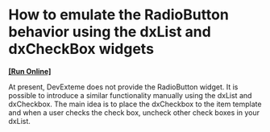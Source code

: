 # How to emulate the RadioButton behavior using the dxList and dxCheckBox widgets
<!-- run online -->
**[[Run Online]](https://codecentral.devexpress.com/e4789/)**
<!-- run online end -->


<p>At present, DevExteme does not provide the RadioButton widget. It is possible to introduce a similar functionality manually using the dxList and dxCheckbox. The main idea is to place the dxCheckbox to the item template and when a user checks the check box, uncheck other check boxes in your dxList. </p>

<br/>



